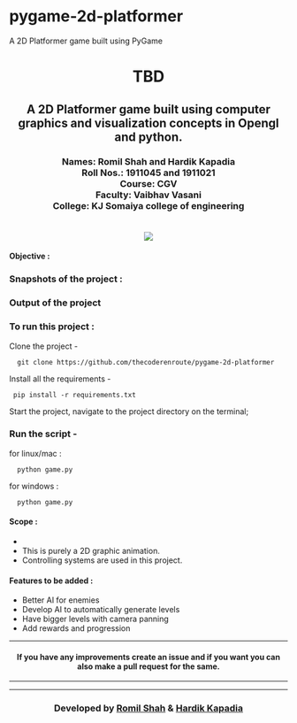 # pygame-2d-platformer

A 2D Platformer game built using PyGame

<h1 align="center">TBD</h1>
<div align="center">
  <h2> A 2D Platformer game built using computer graphics and visualization concepts in Opengl and python.</h2>
    <h3>
  Names: Romil Shah and Hardik Kapadia<br>
  Roll Nos.: 1911045 and 1911021<br>
  Course: CGV<br>
  Faculty: Vaibhav Vasani<br>
  College: KJ Somaiya college of engineering<br>
  <br>
</h3>
</div>

<div align="center">

[![](https://img.shields.io/badge/Made_with-python-yellow?style=for-the-badge&logo=python)](https://www.python.org/ "Python")

</div>

<div>
<h4><b>Objective :</b></h4>

### <b>Snapshots of the project :</b>

<div align="center">

</div>

### <b>Output of the project</b>

<div align="center">

</div>

### <b>To run this project :</b>

Clone the project -

```
  git clone https://github.com/thecoderenroute/pygame-2d-platformer
```

Install all the requirements -

```
 pip install -r requirements.txt
```

Start the project, navigate to the project directory on the terminal;

### Run the script -

for linux/mac :

```
  python game.py
```

for windows :

```
  python game.py
```

<h4>
<b>
Scope :
</b>
</h4>
<ul>
<li></li>
<li>This is purely a 2D graphic animation.</li>
<li>Controlling systems are used in this project.</li>
</ul>
</div>

#### <b>Features to be added :</b>

- Better AI for enemies
- Develop AI to automatically generate levels
- Have bigger levels with camera panning
- Add rewards and progression

---

#### <div align="center">If you have any improvements create an issue and if you want you can also make a pull request for the same. </div>

---

---

<h3 align="center"><b>Developed by <a href="https://github.com/romil2807">Romil Shah</a> & <a href="https://github.com/thecoderenroute">Hardik Kapadia</a></b></h1>

